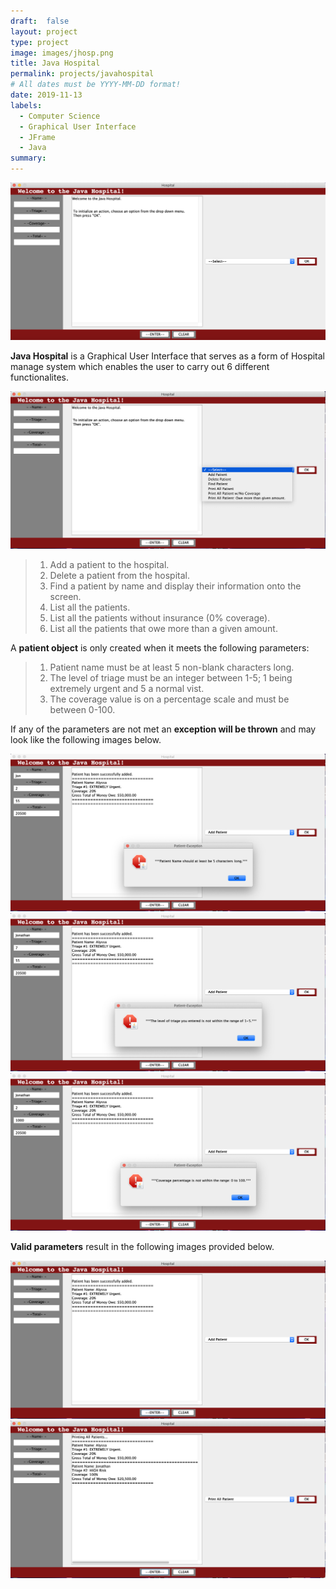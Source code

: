 ```yaml
---
draft:  false
layout: project
type: project
image: images/jhosp.png
title: Java Hospital
permalink: projects/javahospital
# All dates must be YYYY-MM-DD format!
date: 2019-11-13
labels:
  - Computer Science
  - Graphical User Interface
  - JFrame
  - Java
summary:
---
```

 <img class="ui medium right floated rounded image" src="../images/hospital.png">

**Java Hospital** is a Graphical User Interface that serves as a form of Hospital manage system which enables the user to carry out 6 different functionalites.

<img class="ui image" src="../images/h1.png">

>  1. Add a patient to the hospital.
>  2. Delete a patient from the hospital.
>  3. Find a patient by name and display their information onto the screen.
>  4. List all the patients.
>  5. List all the patients without insurance (0% coverage).
>  6. List all the patients that owe more than a given amount.

A **patient object** is only created when it meets the following parameters:
>  1. Patient name must be at least 5 non-blank characters long.
>  2. The level of triage must be an integer between 1-5; 1 being extremely urgent and 5 a normal vist.
>  3. The coverage value is on a percentage scale and must be between 0-100.

If any of the parameters are not met an **exception will be thrown** and may look like the following images below.

<div class="ui medium center rounded images">
  <img class="ui image" src="../images/e1.png">
  <img class="ui image" src="../images/e2.png">
  <img class="ui image" src="../images/e3.png">
</div>

**Valid parameters** result in the following images provided below.

<div class="ui medium center rounded images">
  <img class="ui image" src="../images/h3.png">
  <img class="ui image" src="../images/h4.png">
</div>

